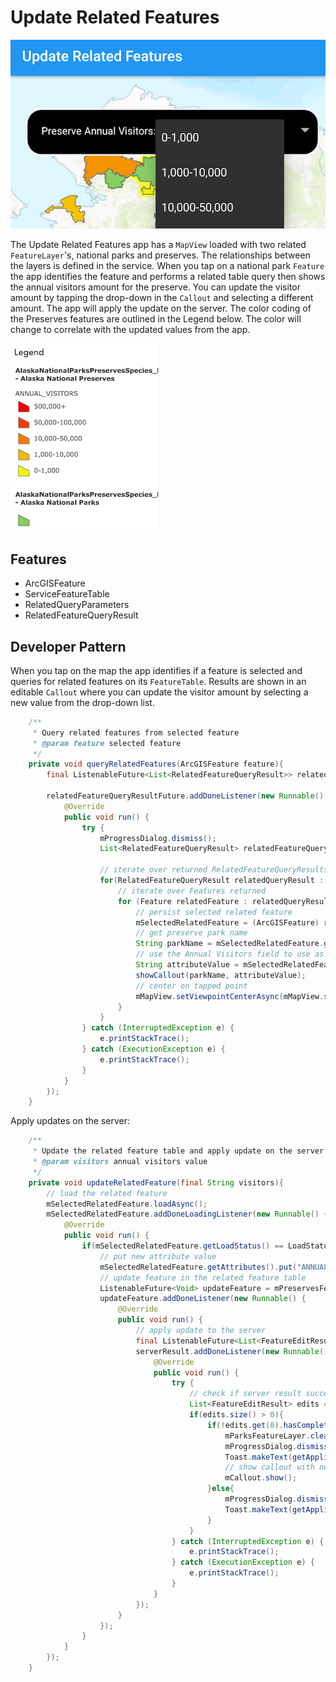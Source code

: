 # Update Related Features

![Update Related Features App](update-related-feature.png)

The Update Related Features app has a `MapView` loaded with two related `FeatureLayer`'s, national parks and preserves.  The relationships between the layers is defined in the service. When you tap on a national park `Feature` the app identifies the feature and performs a related table query then shows the annual visitors amount for the preserve. You can update the visitor amount by tapping the drop-down in the `Callout` and selecting a different amount. The app will apply the update on the server.  The color coding of the Preserves features are outlined in the Legend below. The color will change to correlate with the updated values from the app.

![Map Legend](legend.png)

## Features
* ArcGISFeature
* ServiceFeatureTable
* RelatedQueryParameters
* RelatedFeatureQueryResult

## Developer Pattern
When you tap on the map the app identifies if a feature is selected and queries for related features on its `FeatureTable`.  Results are shown in an editable `Callout` where you can update the visitor amount by selecting a new value from the drop-down list.  

```java
    /**
     * Query related features from selected feature
     * @param feature selected feature
     */
    private void queryRelatedFeatures(ArcGISFeature feature){
        final ListenableFuture<List<RelatedFeatureQueryResult>> relatedFeatureQueryResultFuture = mParksFeatureTable.queryRelatedFeaturesAsync(feature);

        relatedFeatureQueryResultFuture.addDoneListener(new Runnable() {
            @Override
            public void run() {
                try {
                    mProgressDialog.dismiss();
                    List<RelatedFeatureQueryResult> relatedFeatureQueryResultList = relatedFeatureQueryResultFuture.get();

                    // iterate over returned RelatedFeatureQueryResults
                    for(RelatedFeatureQueryResult relatedQueryResult : relatedFeatureQueryResultList){
                        // iterate over Features returned
                        for (Feature relatedFeature : relatedQueryResult) {
                            // persist selected related feature
                            mSelectedRelatedFeature = (ArcGISFeature) relatedFeature;
                            // get preserve park name
                            String parkName = mSelectedRelatedFeature.getAttributes().get("UNIT_NAME").toString();
                            // use the Annual Visitors field to use as filter on related attributes
                            String attributeValue = mSelectedRelatedFeature.getAttributes().get("ANNUAL_VISITORS").toString();
                            showCallout(parkName, attributeValue);
                            // center on tapped point
                            mMapView.setViewpointCenterAsync(mMapView.screenToLocation(mTappedPoint));
                        }
                    }
                } catch (InterruptedException e) {
                    e.printStackTrace();
                } catch (ExecutionException e) {
                    e.printStackTrace();
                }
            }
        });
    }
```

Apply updates on the server: 

```java
    /**
     * Update the related feature table and apply update on the server
     * @param visitors annual visitors value
     */
    private void updateRelatedFeature(final String visitors){
        // load the related feature
        mSelectedRelatedFeature.loadAsync();
        mSelectedRelatedFeature.addDoneLoadingListener(new Runnable() {
            @Override
            public void run() {
                if(mSelectedRelatedFeature.getLoadStatus() == LoadStatus.LOADED){
                    // put new attribute value
                    mSelectedRelatedFeature.getAttributes().put("ANNUAL_VISITORS", visitors);
                    // update feature in the related feature table
                    ListenableFuture<Void> updateFeature = mPreservesFeatureTable.updateFeatureAsync(mSelectedRelatedFeature);
                    updateFeature.addDoneListener(new Runnable() {
                        @Override
                        public void run() {
                            // apply update to the server
                            final ListenableFuture<List<FeatureEditResult>> serverResult = mPreservesFeatureTable.applyEditsAsync();
                            serverResult.addDoneListener(new Runnable() {
                                @Override
                                public void run() {
                                    try {
                                        // check if server result successful
                                        List<FeatureEditResult> edits = serverResult.get();
                                        if(edits.size() > 0){
                                            if(!edits.get(0).hasCompletedWithErrors()){
                                                mParksFeatureLayer.clearSelection();
                                                mProgressDialog.dismiss();
                                                Toast.makeText(getApplicationContext(), getResources().getString(R.string.update_success), Toast.LENGTH_SHORT).show();
                                                // show callout with new value
                                                mCallout.show();
                                            }else{
                                                mProgressDialog.dismiss();
                                                Toast.makeText(getApplicationContext(), getResources().getString(R.string.update_fail), Toast.LENGTH_LONG).show();
                                            }
                                        }
                                    } catch (InterruptedException e) {
                                        e.printStackTrace();
                                    } catch (ExecutionException e) {
                                        e.printStackTrace();
                                    }
                                }
                            });
                        }
                    });
                }
            }
        });
    }
```